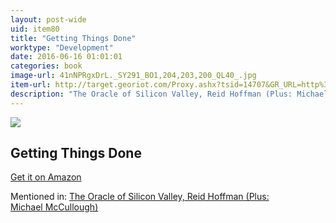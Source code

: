 ```yaml
---
layout: post-wide
uid: item80
title: "Getting Things Done"
worktype: "Development"
date: 2016-06-16 01:01:01
categories: book
image-url: 41nNPRgxDrL._SY291_BO1,204,203,200_QL40_.jpg
item-url: http://target.georiot.com/Proxy.ashx?tsid=14707&GR_URL=http%3A%2F%2Fwww.amazon.com%2FGetting-Past-Negotiating-Difficult-Situations%2Fdp%2F0553371312%2F
description: "The Oracle of Silicon Valley, Reid Hoffman (Plus: Michael McCullough)"
---
```

<a href="http://target.georiot.com/Proxy.ashx?tsid=14707&GR_URL=http%3A%2F%2Fwww.amazon.com%2FGetting-Past-Negotiating-Difficult-Situations%2Fdp%2F0553371312%2F" target="blank"><img src="../../../../img/thumbs/41nNPRgxDrL._SY291_BO1,204,203,200_QL40_.jpg" class="prod-img"></a>
<h2>Getting Things Done</h2>
<p><a href="http://target.georiot.com/Proxy.ashx?tsid=14707&GR_URL=http%3A%2F%2Fwww.amazon.com%2FGetting-Past-Negotiating-Difficult-Situations%2Fdp%2F0553371312%2F" target="blank">Get it on Amazon</a><p>
<p>Mentioned in: <a href="http://fourhourworkweek.com/2015/08/31/the-oracle-of-silicon-valley-reid-hoffman-plus-michael-mccullough/" target="blank">The Oracle of Silicon Valley, Reid Hoffman (Plus: Michael McCullough)</a></p>
